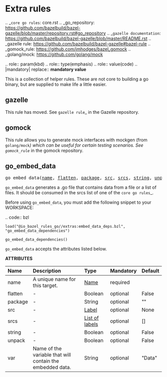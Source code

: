 Extra rules
===========

.. _`core go rules`: core.rst
.. _go_repository: https://github.com/bazelbuild/bazel-gazelle/blob/master/repository.rst#go_repository
.. _`gazelle documentation`: https://github.com/bazelbuild/bazel-gazelle/blob/master/README.rst
.. _gazelle rule: https://github.com/bazelbuild/bazel-gazelle#bazel-rule
.. _gomock_rule: https://github.com/jmhodges/bazel_gomock
.. _golang/mock: https://github.com/golang/mock

.. role:: param(kbd)
.. role:: type(emphasis)
.. role:: value(code)
.. |mandatory| replace:: **mandatory value**

This is a collection of helper rules. These are not core to building a go binary, but are supplied
to make life a little easier.

gazelle
-------

This rule has moved. See `gazelle rule`_ in the Gazelle repository.

gomock
------

This rule allows you to generate mock interfaces with mockgen (from `golang/mock`_) which can be useful for certain testing scenarios. See  `gomock_rule`_ in the gomock repository.


<a id="#go_embed_data"></a>

## go_embed_data

<pre>
go_embed_data(<a href="#go_embed_data-name">name</a>, <a href="#go_embed_data-flatten">flatten</a>, <a href="#go_embed_data-package">package</a>, <a href="#go_embed_data-src">src</a>, <a href="#go_embed_data-srcs">srcs</a>, <a href="#go_embed_data-string">string</a>, <a href="#go_embed_data-unpack">unpack</a>, <a href="#go_embed_data-var">var</a>)
</pre>

``go_embed_data`` generates a .go file that contains data from a file or a
list of files. It should be consumed in the srcs list of one of the
`core go rules`_.

Before using ``go_embed_data``, you must add the following snippet to your
WORKSPACE:

.. code:: bzl

    load("@io_bazel_rules_go//extras:embed_data_deps.bzl", "go_embed_data_dependencies")

    go_embed_data_dependencies()


``go_embed_data`` accepts the attributes listed below.


**ATTRIBUTES**


| Name  | Description | Type | Mandatory | Default |
| :------------- | :------------- | :------------- | :------------- | :------------- |
| <a id="go_embed_data-name"></a>name |  A unique name for this target.   | <a href="https://bazel.build/docs/build-ref.html#name">Name</a> | required |  |
| <a id="go_embed_data-flatten"></a>flatten |  -   | Boolean | optional | False |
| <a id="go_embed_data-package"></a>package |  -   | String | optional | "" |
| <a id="go_embed_data-src"></a>src |  -   | <a href="https://bazel.build/docs/build-ref.html#labels">Label</a> | optional | None |
| <a id="go_embed_data-srcs"></a>srcs |  -   | <a href="https://bazel.build/docs/build-ref.html#labels">List of labels</a> | optional | [] |
| <a id="go_embed_data-string"></a>string |  -   | Boolean | optional | False |
| <a id="go_embed_data-unpack"></a>unpack |  -   | Boolean | optional | False |
| <a id="go_embed_data-var"></a>var |  Name of the variable that will contain the embedded data.   | String | optional | "Data" |


